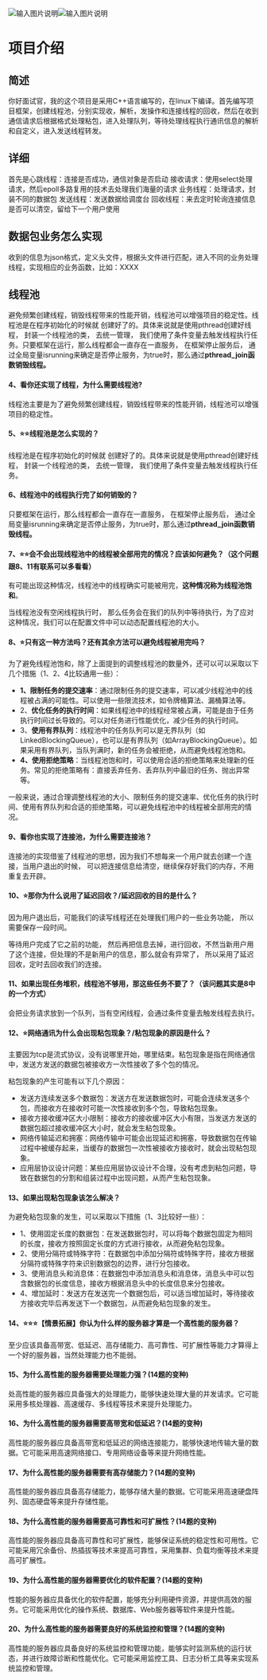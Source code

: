 ![输入图片说明](/imgs/2024-05-11/qD46QUhvBdPTSC7B.webp)![输入图片说明](/imgs/2024-05-11/5lEz04eekNhQONLt.webp)



# 项目介绍
## 简述
你好面试官，我的这个项目是采用C++语言编写的，在linux下编译。首先编写项目框架，创建线程池，分别实现收，解析，发操作和连接线程的回收，然后在收到通信请求后根据格式处理粘包，进入处理队列，等待处理线程执行通讯信息的解析和自定义，进入发送线程转发。
## 详细
首先是心跳线程：连接是否成功，通信对象是否启动
接收请求：使用select处理请求，然后epoll多路复用的技术去处理我们海量的请求
业务线程：处理请求，封装不同的数据包
发送线程：发送数据给调度台
回收线程：来去定时轮询连接信息是否可以清空，留给下一个用户使用
## 数据包业务怎么实现
收到的信息为json格式，定义头文件，根据头文件进行匹配，进入不同的业务处理线程，实现相应的业务函数，比如：XXXX
## 线程池
避免频繁创建线程，销毁线程带来的性能开销，线程池可以增强项目的稳定性。线程池是在程序初始化的时候就 创建好了的。具体来说就是使用pthread创建好线程， 封装一个线程池的类， 去统一管理， 我们使用了条件变量去触发线程执行任务。只要框架在运行，那么线程都会一直存在一直服务， 在框架停止服务后， 通过全局变量isrunning来确定是否停止服务，为true时，那么通过**pthread_join函数销毁线程。**

#### 4、看你还实现了线程，为什么需要线程池?

线程池主要是为了避免频繁创建线程，销毁线程带来的性能开销，线程池可以增强项目的稳定性。

#### 5、⭐⭐线程池是怎么实现的？

线程池是在程序初始化的时候就 创建好了的。具体来说就是使用pthread创建好线程， 封装一个线程池的类， 去统一管理， 我们使用了条件变量去触发线程执行任务。

  

#### 6、线程池中的线程执行完了如何销毁的？

只要框架在运行，那么线程都会一直存在一直服务， 在框架停止服务后， 通过全局变量isrunning来确定是否停止服务，为true时，那么通过**pthread_join函数销毁线程。**

#### 7、⭐⭐会不会出现线程池中的线程被全部用完的情况？应该如何避免？（这个问题跟8、11有联系可以多看看）

有可能出现这种情况，线程池中的线程确实可能被用完，**这种情况称为线程池饱和**。

当线程池没有空闲线程执行时， 那么任务会在我们的队列中等待执行，为了应对这种情况，我们可以在配置文件中可以动态配置线程池的大小。

#### 8、⭐️只有这一种方法吗？还有其余方法可以避免线程被用完吗？

为了避免线程池饱和，除了上面提到的调整线程池的数量外，还可以可以采取以下几个措施（1、2、4比较通用一些）：

-   **1、限制任务的提交速率**：通过限制任务的提交速率，可以减少线程池中的线程被占满的可能性。可以使用一些限流技术，如令牌桶算法、漏桶算法等。
-   2、**优化任务的执行时间**：如果线程池中的线程经常被占满，可能是由于任务执行时间过长导致的。可以对任务进行性能优化，减少任务的执行时间。
-   3、**使用有界队列**：线程池中的任务队列可以是无界队列（如LinkedBlockingQueue），也可以是有界队列（如ArrayBlockingQueue）。如果采用有界队列，当队列满时，新的任务会被拒绝，从而避免线程池饱和。
-   **4、使用拒绝策略**：当线程池饱和时，可以使用合适的拒绝策略来处理新的任务。常见的拒绝策略有：直接丢弃任务、丢弃队列中最旧的任务、抛出异常等。

一般来说，通过合理调整线程池的大小、限制任务的提交速率、优化任务的执行时间、使用有界队列和合适的拒绝策略，可以避免线程池中的线程被全部用完的情况。

#### 9、看你也实现了连接池，为什么需要连接池？

连接池的实现借鉴了线程池的思想，因为我们不想每来一个用户就去创建一个连接，当用户退出的时候， 可以把连接信息给清空，继续保存好我们的内存，不用重复去开辟。

#### 10、⭐️那你为什么说用了延迟回收？/延迟回收的目的是什么？

因为用户退出后，可能我们的读写线程还在处理我们用户的一些业务功能， 所以需要保存一段时间。

等待用户完成了它之前的功能， 然后再把信息去掉，进行回收，不然当新用户用了这个连接，但处理的不是新用户的信息，那么就会有异常了， 所以采用了延迟回收，定时去回收我们的连接。

#### 11、如果出现任务堆积，线程池不够用，那这些任务不要了？（该问题其实是8中的一个方式）

会把业务请求放到一个队列，当有空闲线程，会通过条件变量去触发线程去执行。

#### 12、⭐️网络通讯为什么会出现粘包现象？/粘包现象的原因是什么？

主要因为tcp是流式协议，没有说哪里开始，哪里结束。粘包现象是指在网络通信中，发送方发送的数据包被接收方一次性接收了多个包的情况。

粘包现象的产生可能有以下几个原因：

-   发送方连续发送多个数据包：发送方在发送数据包时，可能会连续发送多个包，而接收方在接收时可能一次性接收到多个包，导致粘包现象。
-   接收方接收缓冲区大小限制：接收方的接收缓冲区大小有限，当发送方发送的数据包超过接收缓冲区大小时，就会发生粘包现象。
-   网络传输延迟和拥塞：网络传输中可能会出现延迟和拥塞，导致数据包在传输过程中被缓存起来，当缓存的数据包一次性被接收方接收时，就会出现粘包现象。
-   应用层协议设计问题：某些应用层协议设计不合理，没有考虑到粘包问题，导致在数据包的分割和组装过程中出现问题，从而产生粘包现象。

#### 13、如果出现粘包现象该怎么解决？

为避免粘包现象的发生，可以采取以下措施（1、3比较好一些）：

-   1、使用固定长度的数据包：在发送数据包时，可以将每个数据包固定为相同的长度，接收方按照固定长度的方式进行接收，从而避免粘包现象。
-   2、使用分隔符或特殊字符：在数据包中添加分隔符或特殊字符，接收方根据分隔符或特殊字符来识别数据包的边界，进行分包接收。
-   3、使用消息头和消息体：在数据包中添加消息头和消息体，消息头中可以包含数据包的长度信息，接收方根据消息头中的长度信息来分包接收。
-   4、增加延时：发送方在发送完一个数据包后，可以适当增加延时，等待接收方接收完毕后再发送下一个数据包，从而避免粘包现象的发生。

  

#### 14、⭐️⭐️⭐️【情景拓展】你认为什么样的服务器才算是一个高性能的服务器？

至少应该具备高带宽、低延迟、高存储能力、高可靠性、可扩展性等能力才算得上一个好的服务器，当然处理能力也不能弱。

#### 15、为什么高性能的服务器需要处理能力强？(14题的变种)

处高性能的服务器应具备强大的处理能力，能够快速处理大量的并发请求。它可能采用多核处理器、高速缓存、多线程等技术来提升处理能力。

#### 16、为什么高性能的服务器需要高带宽和低延迟？(14题的变种)

高性能的服务器应具备高带宽和低延迟的网络连接能力，能够快速地传输大量的数据。它可能采用高速网络接口、专用网络设备等来提升网络性能。

#### 17、为什么高性能的服务器需要有高存储能力？(14题的变种)

高性能的服务器应具备高存储能力，能够存储大量的数据。它可能采用高速硬盘阵列、固态硬盘等来提升存储性能。

#### 18、为什么高性能的服务器需要高可靠性和可扩展性？(14题的变种)

高性能的服务器应具备高可靠性和可扩展性，能够保证系统的稳定性和可用性。它可能采用冗余备份、热插拔等技术来提高可靠性，采用集群、负载均衡等技术来提高可扩展性。

  

#### 19、为什么高性能的服务器需要优化的软件配置？(14题的变种)

性能的服务器应具备优化的软件配置，能够充分利用硬件资源，并提供高效的服务。它可能采用优化的操作系统、数据库、Web服务器等软件来提升性能。
#### 20、为什么高性能的服务器需要良好的系统监控和管理？(14题的变种)

高性能的服务器应具备良好的系统监控和管理功能，能够实时监测系统的运行状态，并进行故障诊断和性能优化。它可能采用监控工具、日志分析工具等来实现系统监控和管理。


<!--stackedit_data:
eyJoaXN0b3J5IjpbMTE5MTUxMTM2NV19
-->
